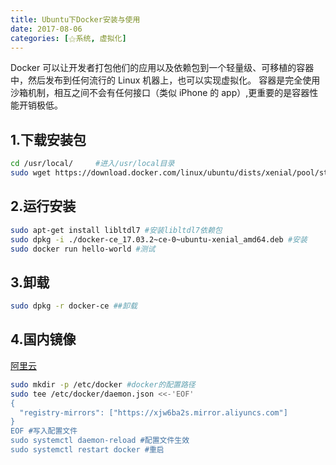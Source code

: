```yaml
---
title: Ubuntu下Docker安装与使用
date: 2017-08-06
categories: [⚝系统, 虚拟化]
---
```


Docker 可以让开发者打包他们的应用以及依赖包到一个轻量级、可移植的容器中，然后发布到任何流行的 Linux 机器上，也可以实现虚拟化。
容器是完全使用沙箱机制，相互之间不会有任何接口（类似 iPhone 的 app）,更重要的是容器性能开销极低。

<!--more-->

## 1.下载安装包

```bash
cd /usr/local/     #进入/usr/local目录
sudo wget https://download.docker.com/linux/ubuntu/dists/xenial/pool/stable/amd64/docker-ce_17.03.2~ce-0~ubuntu-xenial_amd64.deb
```

## 2.运行安装

```bash
sudo apt-get install libltdl7 #安装libltdl7依赖包
sudo dpkg -i ./docker-ce_17.03.2~ce-0~ubuntu-xenial_amd64.deb #安装
sudo docker run hello-world #测试
```

## 3.卸载

```bash
sudo dpkg -r docker-ce ##卸载
```

## 4.国内镜像

[阿里云](https://cr.console.aliyun.com/#/accelerator)

```bash
sudo mkdir -p /etc/docker #docker的配置路径
sudo tee /etc/docker/daemon.json <<-'EOF'
{
  "registry-mirrors": ["https://xjw6ba2s.mirror.aliyuncs.com"]
}
EOF #写入配置文件
sudo systemctl daemon-reload #配置文件生效
sudo systemctl restart docker #重启
```
